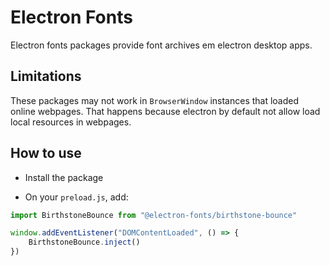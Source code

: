 # Electron Fonts

Electron fonts packages provide font archives em electron desktop apps.

## Limitations

These packages may not work in `BrowserWindow` instances that loaded online webpages. That happens because electron by default not allow load local resources in webpages.

## How to use

* Install the package

* On your `preload.js`, add:

```ts
import BirthstoneBounce from "@electron-fonts/birthstone-bounce"

window.addEventListener("DOMContentLoaded", () => {
    BirthstoneBounce.inject()
})
```